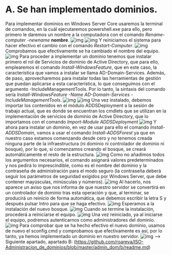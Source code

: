 # A. Se han implementado dominios.
Para implementar dominios en Windows Server Core usaremos la terminal de comandos, en la cuál ejecutaremos powershell.exe para ello, pero primero le daremos un nombre a la computadora con el comando *Rename-computer -newname* **nombre**.
![img](https://github.com/roareva/ISO-Administracion_de_dominios/blob/master/img/0.jpg)
![img](https://github.com/roareva/ISO-Administracion_de_dominios/blob/master/img/1.jpg)
Y reiniciamos el sistema para hacer efectivo el cambio con el comando *Restart-Computer*.
![img](https://github.com/roareva/ISO-Administracion_de_dominios/blob/master/img/2.jpg)
Comprobamos que efectivamente se ha cambiado el nombre del equipo.
![img](https://github.com/roareva/ISO-Administracion_de_dominios/blob/master/img/3.jpg)
Para proceder a implementar un dominio tenemos que instalar primero el rol de Servicios de dominio de Active Directory, que para ello, emplearemos el comando *Install-WindowsFeature*, que en este caso, la característica que vamos a instalar se llama AD-Domain-Services. Además, de paso, aprovecharemos para instalar todas las herramientas de gestión que puedan aplicarse a esta característica, lo que conseguimos con el argumento -IncludeManagementTools. Por lo tanto, la sintaxis del comando sería *Install-WindowsFeature -Name AD-Domain-Services -IncludeManagementTools*.
![img](https://github.com/roareva/ISO-Administracion_de_dominios/blob/master/img/4.jpg)
![img](https://github.com/roareva/ISO-Administracion_de_dominios/blob/master/img/5.jpg)
Una vez instalado, debemos importar los contenidos en el módulo ADDSDeployment a la sesión de trabajo actual, que es donde se encuentran los cmdlets que se utilizan en la implementación de servicios de dominio de Active Directory, que lo importamos con el comando 
*Import-Module ADDSDeployment*
![img](https://github.com/roareva/ISO-Administracion_de_dominios/blob/master/img/6.jpg)
Y ahora para instalar un dominio, en vez de usar para ello el comando *Install-ADDSDomain*, vamos a usar el comando *Install-ADDSForest* ya que en nuestro caso estamos comenzando desde cero y no tenemos creada ninguna parte de la infraestructura (ni dominio ni controlador de dominio ni bosque), por lo que, si comenzamos creando el bosque, se creará automáticamente el resto de la estructura.
![img](https://github.com/roareva/ISO-Administracion_de_dominios/blob/master/img/7.jpg)
Como no añadimos todos los argumentos necesarios, el comando asignará valores predeterminados y nos pedirá lo imprescindible, como es el nombre del dominio y la contraseña de administración para el modo seguro (la contraseña deberá seguir los parámetros de seguridad exigidos por Windows Server, que debe contener mayúsculas, minúsculas y números).
![img](https://github.com/roareva/ISO-Administracion_de_dominios/blob/master/img/8.jpg) 
Al hacerlo, nos aparece un aviso que nos informa de que nuestro servidor se convertirá en un controlador de dominio tras esta operación y que, al terminar, se producirá un reinicio de forma automática, que debemos escribir la letra S y después pulsar Intro para que se haga efectivo.
![img](https://github.com/roareva/ISO-Administracion_de_dominios/blob/master/img/9.jpg)
Esperamos a la instalación del nuevo bosque.
![img](https://github.com/roareva/ISO-Administracion_de_dominios/blob/master/img/10.jpg)
Cuando se termine la instalación, procederá a reiniciarse el equipo.
![img](https://github.com/roareva/ISO-Administracion_de_dominios/blob/master/img/11.jpg)
Una vez reiniciado, ya al iniciarse el equipo, podremos autenticarnos como administradores del dominio.
![img](https://github.com/roareva/ISO-Administracion_de_dominios/blob/master/img/12.jpg)
Para comprobar que se ha hecho efectivo el nuevo dominio, usamos de nuevo el sconfig.cmd y comprobamos que efectivamente es así, por lo tanto, ya hemos implementado un dominio en nuestro servidor. 
![img](https://github.com/roareva/ISO-Administracion_de_dominios/blob/master/img/13.jpg)
--> Siguiente apartado, apartado B: (https://github.com/roareva/ISO-Administracion_de_dominios/blob/master/admin_dom/b/readme.md)
